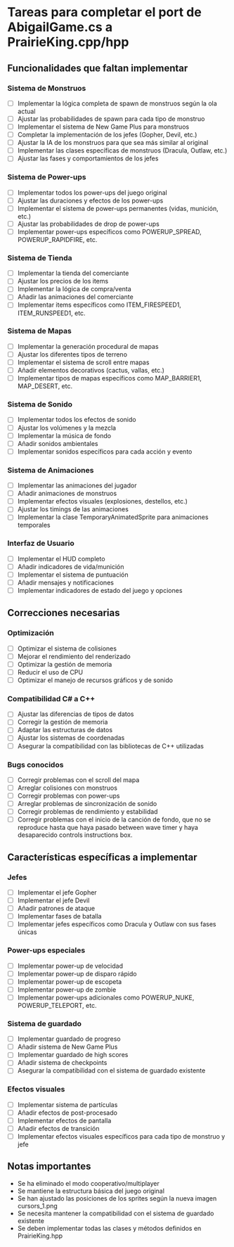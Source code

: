 # Tareas para completar el port de AbigailGame.cs a PrairieKing.cpp/hpp

## Funcionalidades que faltan implementar

### Sistema de Monstruos
- [ ] Implementar la lógica completa de spawn de monstruos según la ola actual
- [ ] Ajustar las probabilidades de spawn para cada tipo de monstruo
- [ ] Implementar el sistema de New Game Plus para monstruos
- [ ] Completar la implementación de los jefes (Gopher, Devil, etc.)
- [ ] Ajustar la IA de los monstruos para que sea más similar al original
- [ ] Implementar las clases específicas de monstruos (Dracula, Outlaw, etc.)
- [ ] Ajustar las fases y comportamientos de los jefes

### Sistema de Power-ups
- [ ] Implementar todos los power-ups del juego original
- [ ] Ajustar las duraciones y efectos de los power-ups
- [ ] Implementar el sistema de power-ups permanentes (vidas, munición, etc.)
- [ ] Ajustar las probabilidades de drop de power-ups
- [ ] Implementar power-ups específicos como POWERUP_SPREAD, POWERUP_RAPIDFIRE, etc.

### Sistema de Tienda
- [ ] Implementar la tienda del comerciante
- [ ] Ajustar los precios de los items
- [ ] Implementar la lógica de compra/venta
- [ ] Añadir las animaciones del comerciante
- [ ] Implementar items específicos como ITEM_FIRESPEED1, ITEM_RUNSPEED1, etc.

### Sistema de Mapas
- [ ] Implementar la generación procedural de mapas
- [ ] Ajustar los diferentes tipos de terreno
- [ ] Implementar el sistema de scroll entre mapas
- [ ] Añadir elementos decorativos (cactus, vallas, etc.)
- [ ] Implementar tipos de mapas específicos como MAP_BARRIER1, MAP_DESERT, etc.

### Sistema de Sonido
- [ ] Implementar todos los efectos de sonido
- [ ] Ajustar los volúmenes y la mezcla
- [ ] Implementar la música de fondo
- [ ] Añadir sonidos ambientales
- [ ] Implementar sonidos específicos para cada acción y evento

### Sistema de Animaciones
- [ ] Implementar las animaciones del jugador
- [ ] Añadir animaciones de monstruos
- [ ] Implementar efectos visuales (explosiones, destellos, etc.)
- [ ] Ajustar los timings de las animaciones
- [ ] Implementar la clase TemporaryAnimatedSprite para animaciones temporales

### Interfaz de Usuario
- [ ] Implementar el HUD completo
- [ ] Añadir indicadores de vida/munición
- [ ] Implementar el sistema de puntuación
- [ ] Añadir mensajes y notificaciones
- [ ] Implementar indicadores de estado del juego y opciones

## Correcciones necesarias

### Optimización
- [ ] Optimizar el sistema de colisiones
- [ ] Mejorar el rendimiento del renderizado
- [ ] Optimizar la gestión de memoria
- [ ] Reducir el uso de CPU
- [ ] Optimizar el manejo de recursos gráficos y de sonido

### Compatibilidad C# a C++
- [ ] Ajustar las diferencias de tipos de datos
- [ ] Corregir la gestión de memoria
- [ ] Adaptar las estructuras de datos
- [ ] Ajustar los sistemas de coordenadas
- [ ] Asegurar la compatibilidad con las bibliotecas de C++ utilizadas

### Bugs conocidos
- [ ] Corregir problemas con el scroll del mapa
- [ ] Arreglar colisiones con monstruos
- [ ] Corregir problemas con power-ups
- [ ] Arreglar problemas de sincronización de sonido
- [ ] Corregir problemas de rendimiento y estabilidad
- [ ] Corregir problemas con el inicio de la canción de fondo, que no se reproduce hasta que haya pasado between wave timer y haya desaparecido controls instructions box.

## Características específicas a implementar

### Jefes
- [ ] Implementar el jefe Gopher
- [ ] Implementar el jefe Devil
- [ ] Añadir patrones de ataque
- [ ] Implementar fases de batalla
- [ ] Implementar jefes específicos como Dracula y Outlaw con sus fases únicas

### Power-ups especiales
- [ ] Implementar power-up de velocidad
- [ ] Implementar power-up de disparo rápido
- [ ] Implementar power-up de escopeta
- [ ] Implementar power-up de zombie
- [ ] Implementar power-ups adicionales como POWERUP_NUKE, POWERUP_TELEPORT, etc.

### Sistema de guardado
- [ ] Implementar guardado de progreso
- [ ] Añadir sistema de New Game Plus
- [ ] Implementar guardado de high scores
- [ ] Añadir sistema de checkpoints
- [ ] Asegurar la compatibilidad con el sistema de guardado existente

### Efectos visuales
- [ ] Implementar sistema de partículas
- [ ] Añadir efectos de post-procesado
- [ ] Implementar efectos de pantalla
- [ ] Añadir efectos de transición
- [ ] Implementar efectos visuales específicos para cada tipo de monstruo y jefe

## Notas importantes
- Se ha eliminado el modo cooperativo/multiplayer
- Se mantiene la estructura básica del juego original
- Se han ajustado las posiciones de los sprites según la nueva imagen cursors_1.png
- Se necesita mantener la compatibilidad con el sistema de guardado existente
- Se deben implementar todas las clases y métodos definidos en PrairieKing.hpp
